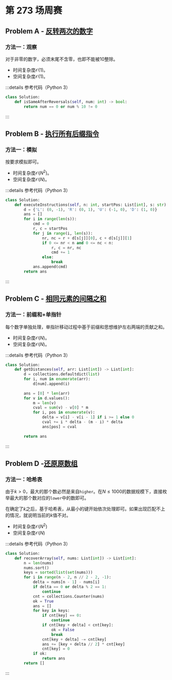 # 第 273 场周赛

## Problem A - [反转两次的数字](https://leetcode.cn/contest/problems/a-number-after-a-double-reversal/)

### 方法一：观察

对于非零的数字，必须末尾不含零，也即不能被$10$整除。

- 时间复杂度$\mathcal{O}(1)$。
- 空间复杂度$\mathcal{O}(1)$。

:::details 参考代码（Python 3）

```python
class Solution:
    def isSameAfterReversals(self, num: int) -> bool:
        return num == 0 or num % 10 != 0
```

:::

## Problem B - [执行所有后缀指令](https://leetcode.cn/problems/execution-of-all-suffix-instructions-staying-in-a-grid/)

### 方法一：模拟

按要求模拟即可。

- 时间复杂度$\mathcal{O}(N^2)$。
- 空间复杂度$\mathcal{O}(N)$。

:::details 参考代码（Python 3）

```python
class Solution:
    def executeInstructions(self, n: int, startPos: List[int], s: str) -> List[int]:
        d = {'L': (0, -1), 'R': (0, 1), 'U': (-1, 0), 'D': (1, 0)}
        ans = []
        for i in range(len(s)):
            cmd = 0
            r, c = startPos
            for j in range(i, len(s)):
                nr, nc = r + d[s[j]][0], c + d[s[j]][1]
                if 0 <= nr < n and 0 <= nc < n:
                    r, c = nr, nc
                    cmd += 1
                else:
                    break
            ans.append(cmd)
        return ans
```

:::

## Problem C - [相同元素的间隔之和](https://leetcode.cn/problems/intervals-between-identical-elements/)

### 方法一：前缀和+单指针

每个数字单独处理，单指针移动过程中基于前缀和思想维护左右两端的贡献之和。

- 时间复杂度$\mathcal{O}(N)$。
- 空间复杂度$\mathcal{O}(N)$。

:::details 参考代码（Python 3）

```python
class Solution:
    def getDistances(self, arr: List[int]) -> List[int]:
        d = collections.defaultdict(list)
        for i, num in enumerate(arr):
            d[num].append(i)
            
        ans = [0] * len(arr)
        for v in d.values():
            m = len(v)
            cval = sum(v) - v[0] * m
            for i, pos in enumerate(v):
                delta = v[i] - v[i - 1] if i >= 1 else 0
                cval += i * delta - (m - i) * delta
                ans[pos] = cval
            
        return ans
```

:::

## Problem D -[还原原数组](https://leetcode.cn/problems/recover-the-original-array/)

### 方法一：哈希表

由于$k>0$，最大的那个数必然是来自`higher`。在$N\le1000$的数据规模下，直接枚举最大的那个数对应的`lower`中的数即可。

在确定了$k$之后，基于哈希表，从最小的键开始依次处理即可。如果出现匹配不上的情况，就说明当前的$k$值不对。

- 时间复杂度$\mathcal{O}(N^2)$
- 空间复杂度$\mathcal{O}(N)$

:::details 参考代码（Python 3）

```python
class Solution:
    def recoverArray(self, nums: List[int]) -> List[int]:
        n = len(nums)
        nums.sort()
        keys = sorted(list(set(nums)))
        for i in range(n - 2, n // 2 - 2, -1):
            delta = nums[n - 1] - nums[i]
            if delta == 0 or delta % 2 == 1:
                continue
            cnt = collections.Counter(nums)
            ok = True
            ans = []
            for key in keys:
                if cnt[key] == 0:
                    continue
                if cnt[key + delta] < cnt[key]:
                    ok = False
                    break
                cnt[key + delta] -= cnt[key]
                ans += [key + delta // 2] * cnt[key]
                cnt[key] = 0
            if ok:
                return ans
        return []
```

:::

